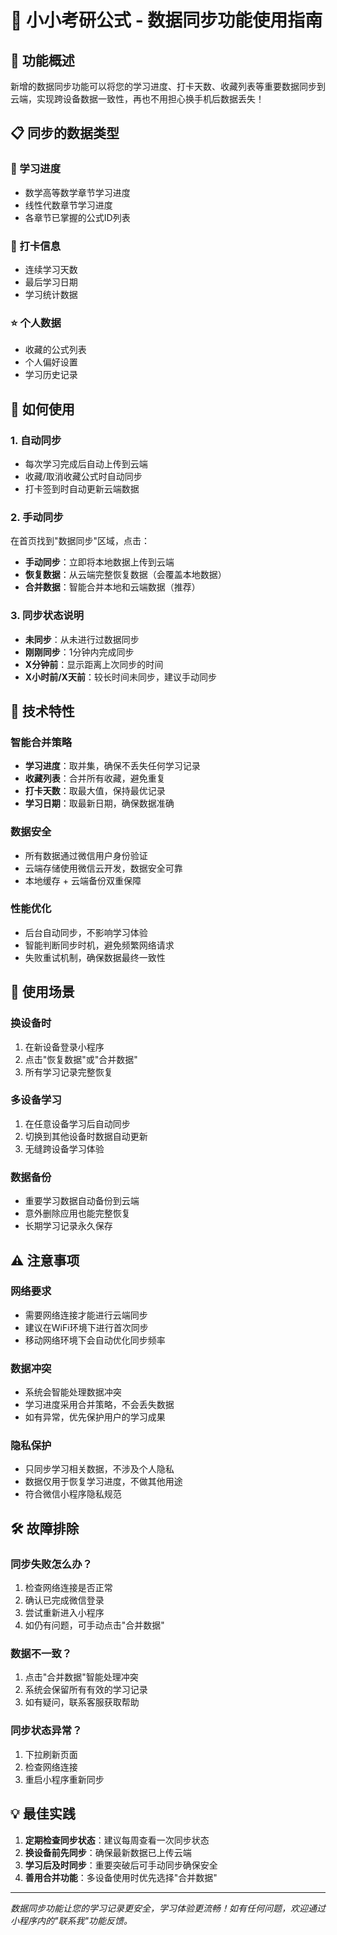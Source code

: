 # 📱 小小考研公式 - 数据同步功能使用指南

## 🎯 功能概述

新增的数据同步功能可以将您的学习进度、打卡天数、收藏列表等重要数据同步到云端，实现跨设备数据一致性，再也不用担心换手机后数据丢失！

## 📋 同步的数据类型

### 🎯 学习进度
- 数学高等数学章节学习进度
- 线性代数章节学习进度
- 各章节已掌握的公式ID列表

### 📅 打卡信息
- 连续学习天数
- 最后学习日期
- 学习统计数据

### ⭐ 个人数据
- 收藏的公式列表
- 个人偏好设置
- 学习历史记录

## 🚀 如何使用

### 1. 自动同步
- 每次学习完成后自动上传到云端
- 收藏/取消收藏公式时自动同步
- 打卡签到时自动更新云端数据

### 2. 手动同步
在首页找到"数据同步"区域，点击：
- **手动同步**：立即将本地数据上传到云端
- **恢复数据**：从云端完整恢复数据（会覆盖本地数据）
- **合并数据**：智能合并本地和云端数据（推荐）

### 3. 同步状态说明
- **未同步**：从未进行过数据同步
- **刚刚同步**：1分钟内完成同步
- **X分钟前**：显示距离上次同步的时间
- **X小时前/X天前**：较长时间未同步，建议手动同步

## 🔧 技术特性

### 智能合并策略
- **学习进度**：取并集，确保不丢失任何学习记录
- **收藏列表**：合并所有收藏，避免重复
- **打卡天数**：取最大值，保持最优记录
- **学习日期**：取最新日期，确保数据准确

### 数据安全
- 所有数据通过微信用户身份验证
- 云端存储使用微信云开发，数据安全可靠
- 本地缓存 + 云端备份双重保障

### 性能优化
- 后台自动同步，不影响学习体验
- 智能判断同步时机，避免频繁网络请求
- 失败重试机制，确保数据最终一致性

## 📱 使用场景

### 换设备时
1. 在新设备登录小程序
2. 点击"恢复数据"或"合并数据"
3. 所有学习记录完整恢复

### 多设备学习
1. 在任意设备学习后自动同步
2. 切换到其他设备时数据自动更新
3. 无缝跨设备学习体验

### 数据备份
- 重要学习数据自动备份到云端
- 意外删除应用也能完整恢复
- 长期学习记录永久保存

## ⚠️ 注意事项

### 网络要求
- 需要网络连接才能进行云端同步
- 建议在WiFi环境下进行首次同步
- 移动网络环境下会自动优化同步频率

### 数据冲突
- 系统会智能处理数据冲突
- 学习进度采用合并策略，不会丢失数据
- 如有异常，优先保护用户的学习成果

### 隐私保护
- 只同步学习相关数据，不涉及个人隐私
- 数据仅用于恢复学习进度，不做其他用途
- 符合微信小程序隐私规范

## 🛠️ 故障排除

### 同步失败怎么办？
1. 检查网络连接是否正常
2. 确认已完成微信登录
3. 尝试重新进入小程序
4. 如仍有问题，可手动点击"合并数据"

### 数据不一致？
1. 点击"合并数据"智能处理冲突
2. 系统会保留所有有效的学习记录
3. 如有疑问，联系客服获取帮助

### 同步状态异常？
1. 下拉刷新页面
2. 检查网络连接
3. 重启小程序重新同步

## 💡 最佳实践

1. **定期检查同步状态**：建议每周查看一次同步状态
2. **换设备前先同步**：确保最新数据已上传云端
3. **学习后及时同步**：重要突破后可手动同步确保安全
4. **善用合并功能**：多设备使用时优先选择"合并数据"

---

*数据同步功能让您的学习记录更安全，学习体验更流畅！如有任何问题，欢迎通过小程序内的"联系我"功能反馈。* 